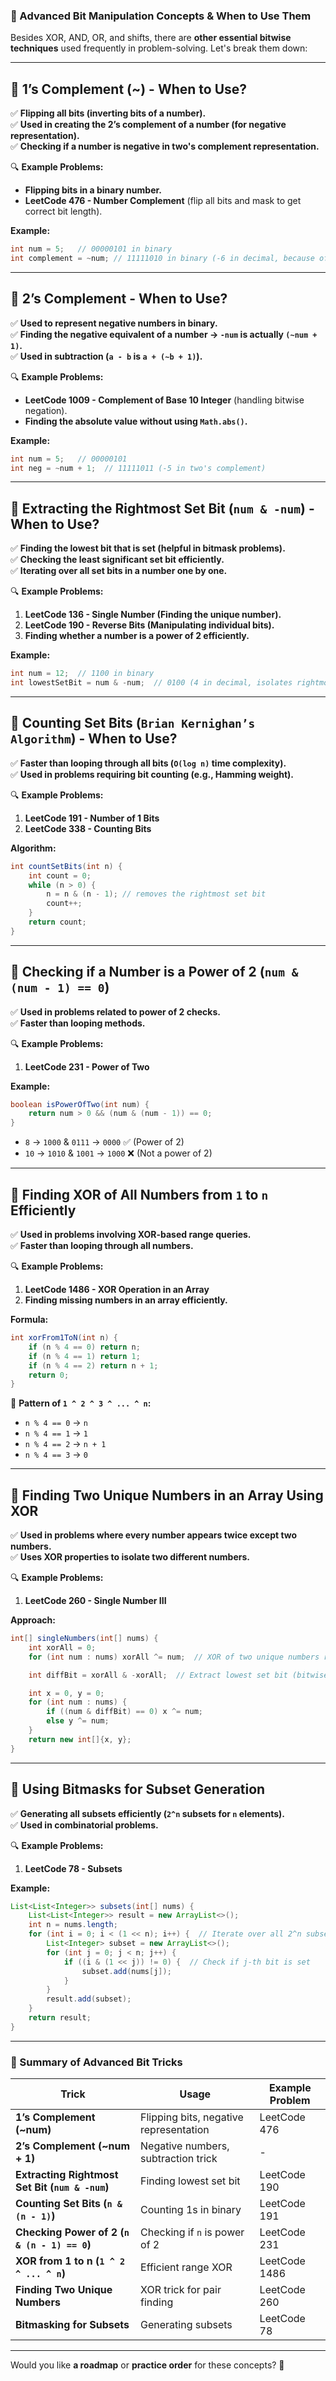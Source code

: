 ### **🚀 Advanced Bit Manipulation Concepts & When to Use Them**

Besides XOR, AND, OR, and shifts, there are **other essential bitwise techniques** used frequently in problem-solving. Let's break them down:

---

## **🔹 1’s Complement (~) - When to Use?**

✅ **Flipping all bits (inverting bits of a number).**  
✅ **Used in creating the 2’s complement of a number (for negative representation).**  
✅ **Checking if a number is negative in two's complement representation.**

🔍 **Example Problems:**

- **Flipping bits in a binary number.**
- **LeetCode 476 - Number Complement** (flip all bits and mask to get correct bit length).

**Example:**

```java
int num = 5;   // 00000101 in binary
int complement = ~num; // 11111010 in binary (-6 in decimal, because of two’s complement representation)
```

---

## **🔹 2’s Complement - When to Use?**

✅ **Used to represent negative numbers in binary.**  
✅ **Finding the negative equivalent of a number → `-num` is actually `(~num + 1)`.**  
✅ **Used in subtraction (`a - b` is `a + (~b + 1)`).**

🔍 **Example Problems:**

- **LeetCode 1009 - Complement of Base 10 Integer** (handling bitwise negation).
- **Finding the absolute value without using `Math.abs()`.**

**Example:**

```java
int num = 5;   // 00000101
int neg = ~num + 1;  // 11111011 (-5 in two's complement)
```

---

## **🔹 Extracting the Rightmost Set Bit (`num & -num`) - When to Use?**

✅ **Finding the lowest bit that is set (helpful in bitmask problems).**  
✅ **Checking the least significant set bit efficiently.**  
✅ **Iterating over all set bits in a number one by one.**

🔍 **Example Problems:**

1. **LeetCode 136 - Single Number (Finding the unique number).**
2. **LeetCode 190 - Reverse Bits (Manipulating individual bits).**
3. **Finding whether a number is a power of 2 efficiently.**

**Example:**

```java
int num = 12;  // 1100 in binary
int lowestSetBit = num & -num;  // 0100 (4 in decimal, isolates rightmost set bit)
```

---

## **🔹 Counting Set Bits (`Brian Kernighan’s Algorithm`) - When to Use?**

✅ **Faster than looping through all bits (`O(log n)` time complexity).**  
✅ **Used in problems requiring bit counting (e.g., Hamming weight).**

🔍 **Example Problems:**

1. **LeetCode 191 - Number of 1 Bits**
2. **LeetCode 338 - Counting Bits**

**Algorithm:**

```java
int countSetBits(int n) {
    int count = 0;
    while (n > 0) {
        n = n & (n - 1); // removes the rightmost set bit
        count++;
    }
    return count;
}
```

---

## **🔹 Checking if a Number is a Power of 2 (`num & (num - 1) == 0`)**

✅ **Used in problems related to power of 2 checks.**  
✅ **Faster than looping methods.**

🔍 **Example Problems:**

1. **LeetCode 231 - Power of Two**

**Example:**

```java
boolean isPowerOfTwo(int num) {
    return num > 0 && (num & (num - 1)) == 0;
}
```

- `8` → `1000` & `0111` → `0000` ✅ (Power of 2)
- `10` → `1010` & `1001` → `1000` ❌ (Not a power of 2)

---

## **🔹 Finding XOR of All Numbers from `1` to `n` Efficiently**

✅ **Used in problems involving XOR-based range queries.**  
✅ **Faster than looping through all numbers.**

🔍 **Example Problems:**

1. **LeetCode 1486 - XOR Operation in an Array**
2. **Finding missing numbers in an array efficiently.**

**Formula:**

```java
int xorFrom1ToN(int n) {
    if (n % 4 == 0) return n;
    if (n % 4 == 1) return 1;
    if (n % 4 == 2) return n + 1;
    return 0;
}
```

🔹 **Pattern of `1 ^ 2 ^ 3 ^ ... ^ n`:**

- `n % 4 == 0` → `n`
- `n % 4 == 1` → `1`
- `n % 4 == 2` → `n + 1`
- `n % 4 == 3` → `0`

---

## **🔹 Finding Two Unique Numbers in an Array Using XOR**

✅ **Used in problems where every number appears twice except two numbers.**  
✅ **Uses XOR properties to isolate two different numbers.**

🔍 **Example Problems:**

1. **LeetCode 260 - Single Number III**

**Approach:**

```java
int[] singleNumbers(int[] nums) {
    int xorAll = 0;
    for (int num : nums) xorAll ^= num;  // XOR of two unique numbers remains

    int diffBit = xorAll & -xorAll;  // Extract lowest set bit (bitwise trick)

    int x = 0, y = 0;
    for (int num : nums) {
        if ((num & diffBit) == 0) x ^= num;
        else y ^= num;
    }
    return new int[]{x, y};
}
```

---

## **🔹 Using Bitmasks for Subset Generation**

✅ **Generating all subsets efficiently (`2^n` subsets for `n` elements).**  
✅ **Used in combinatorial problems.**

🔍 **Example Problems:**

1. **LeetCode 78 - Subsets**

**Example:**

```java
List<List<Integer>> subsets(int[] nums) {
    List<List<Integer>> result = new ArrayList<>();
    int n = nums.length;
    for (int i = 0; i < (1 << n); i++) {  // Iterate over all 2^n subsets
        List<Integer> subset = new ArrayList<>();
        for (int j = 0; j < n; j++) {
            if ((i & (1 << j)) != 0) {  // Check if j-th bit is set
                subset.add(nums[j]);
            }
        }
        result.add(subset);
    }
    return result;
}
```

---

### **📝 Summary of Advanced Bit Tricks**

| **Trick**                                       | **Usage**                              | **Example Problem** |
| ----------------------------------------------- | -------------------------------------- | ------------------- |
| **1’s Complement (~num)**                       | Flipping bits, negative representation | LeetCode 476        |
| **2’s Complement (~num + 1)**                   | Negative numbers, subtraction trick    | -                   |
| **Extracting Rightmost Set Bit (`num & -num`)** | Finding lowest set bit                 | LeetCode 190        |
| **Counting Set Bits (`n & (n - 1)`)**           | Counting 1s in binary                  | LeetCode 191        |
| **Checking Power of 2 (`n & (n - 1) == 0`)**    | Checking if `n` is power of 2          | LeetCode 231        |
| **XOR from 1 to n (`1 ^ 2 ^ ... ^ n`)**         | Efficient range XOR                    | LeetCode 1486       |
| **Finding Two Unique Numbers**                  | XOR trick for pair finding             | LeetCode 260        |
| **Bitmasking for Subsets**                      | Generating subsets                     | LeetCode 78         |

---

Would you like **a roadmap** or **practice order** for these concepts? 🚀
